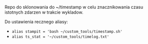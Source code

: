 Repo do sklonowania do ~/timestamp w celu znacznikowania czasu istotnych zdarzen w trakcie wykladow.

Do ustawienia recznego aliasy:
* `alias stampit = 'bash ~/custom_tools/timestamp.sh'`
* `alias ts_stat = '~/custom_tools/timelog.txt'`
